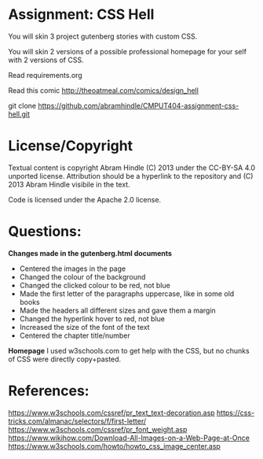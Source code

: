 Assignment: CSS Hell
====================

You will skin 3 project gutenberg stories with custom CSS.

You will skin 2 versions of a possible professional homepage for your
self with 2 versions of CSS.

Read requirements.org

Read this comic http://theoatmeal.com/comics/design_hell

git clone https://github.com/abramhindle/CMPUT404-assignment-css-hell.git

License/Copyright
=================

Textual content is copyright Abram Hindle (C) 2013 under the CC-BY-SA
4.0 unported license. Attribution should be a hyperlink to the
repository and (C) 2013 Abram Hindle visibile in the text.

Code is licensed under the Apache 2.0 license.

Questions:
===========
**Changes made in the gutenberg.html documents**  
- Centered the images in the page
- Changed the colour of the background
- Changed the clicked colour to be red, not blue
- Made the first letter of the paragraphs uppercase, like in some old books
- Made the headers all different sizes and gave them a margin
- Changed the hyperlink hover to red, not blue
- Increased the size of the font of the text
- Centered the chapter title/number

**Homepage**
I used w3schools.com to get help with the CSS, but no chunks of CSS were directly copy+pasted.

References:
===========
https://www.w3schools.com/cssref/pr_text_text-decoration.asp
https://css-tricks.com/almanac/selectors/f/first-letter/
https://www.w3schools.com/cssref/pr_font_weight.asp
https://www.wikihow.com/Download-All-Images-on-a-Web-Page-at-Once
https://www.w3schools.com/howto/howto_css_image_center.asp